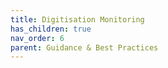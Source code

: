 ```yaml
---
title: Digitisation Monitoring
has_children: true
nav_order: 6
parent: Guidance & Best Practices
---
```


